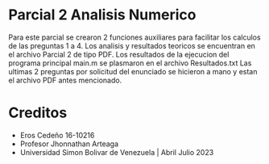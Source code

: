# Parcial 2 Analisis Numerico

Para este parcial se crearon 2 funciones auxiliares para facilitar los calculos de las preguntas 1 a 4.
Los analisis y resultados teoricos se encuentran en el archivo Parcial 2 de tipo PDF.
Los resultados de la ejecucion del programa principal main.m se plasmaron en el archivo Resultados.txt
Las ultimas 2 preguntas por solicitud del enunciado se hicieron a mano y estan el archivo PDF antes mencionado.

# Creditos

- Eros Cedeño 16-10216
- Profesor Jhonnathan Arteaga
- Universidad Simon Bolivar de Venezuela | Abril Julio 2023